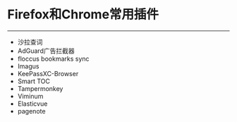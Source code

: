# Firefox和Chrome常用插件

---

+	沙拉查词
+	AdGuard广告拦截器
+	floccus bookmarks sync
+	Imagus
+	KeePassXC-Browser
+	Smart TOC
+	Tampermonkey
+	Viminum
+	Elasticvue
+	pagenote
